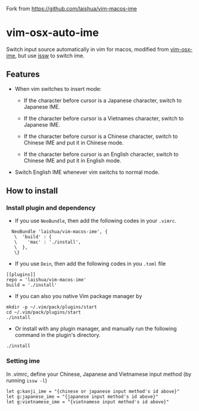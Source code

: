Fork from https://github.com/laishua/vim-macos-ime

# vim-osx-auto-ime
Switch input source automatically in vim for macos, modified from [vim-osx-ime](https://github.com/hongqn/vim-osx-ime), but use [issw](https://github.com/vovkasm/input-source-switcher) to switch ime.

## Features
* When vim switches to insert mode:
    
  * If the character before cursor is a Japanese character, switch to Japanese
    IME.

  * If the character before cursor is a Vietnames character, switch to Japanese
    IME.

  * If the character before cursor is a Chinese character, switch to Chinese
    IME and put it in Chinese mode.

  * If the character before cursor is an English character, switch to Chinese
    IME and put it in English mode.

* Switch English IME whenever vim switchs to normal mode.

## How to install
### Install plugin and dependency
- If you use `NeoBundle`, then add the following codes in your `.vimrc`.
```
  NeoBundle 'laishua/vim-macos-ime', {
   \  'build' : {
   \    'mac' : './install',
   \  },
   \}
```

- If you use `Dein`, then add the following codes in you `.toml` file
```
[[plugins]]
repo = 'laishua/vim-macos-ime'
build = './install'
```

- If you can also you native Vim package manager by 
```
mkdir -p ~/.vim/pack/plugins/start
cd ~/.vim/pack/plugins/start
./install
```

- Or install with any plugin manager, and manually run the following command in the plugin's directory.
```
./install
```
### Setting ime
In .vimrc, define your Chinese, Japanese and Vietnamese input method (by running `issw -l`)
```
let g:kanji_ime = "{chinese or japanese input method's id above}"
let g:japanese_ime = "{japanese input method's id above}"
let g:vietnamese_ime = "{vietnamese input method's id above}"
```
